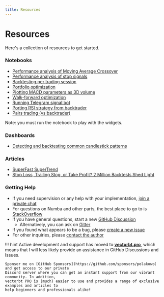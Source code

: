 ```yaml
---
title: Resources
---
```


# Resources

Here's a collection of resources to get started.

### Notebooks

- [Performance analysis of Moving Average Crossover](https://nbviewer.jupyter.org/github/polakowo/vectorbt/blob/master/examples/BitcoinDMAC.ipynb)
- [Performance analysis of stop signals](https://nbviewer.jupyter.org/github/polakowo/vectorbt/blob/master/examples/StopSignals.ipynb)
- [Backtesting per trading session](https://nbviewer.jupyter.org/github/polakowo/vectorbt/blob/master/examples/TradingSessions.ipynb)
- [Portfolio optimization](https://nbviewer.jupyter.org/github/polakowo/vectorbt/blob/master/examples/PortfolioOptimization.ipynb)
- [Plotting MACD parameters as 3D volume](https://nbviewer.jupyter.org/github/polakowo/vectorbt/blob/master/examples/MACDVolume.ipynb)
- [Walk-forward optimization](https://nbviewer.jupyter.org/github/polakowo/vectorbt/blob/master/examples/WalkForwardOptimization.ipynb)
- [Running Telegram signal bot](https://nbviewer.jupyter.org/github/polakowo/vectorbt/blob/master/examples/TelegramSignals.ipynb)
- [Porting RSI strategy from backtrader](https://nbviewer.jupyter.org/github/polakowo/vectorbt/blob/master/examples/PortingBTStrategy.ipynb)
- [Pairs trading (vs backtrader)](https://nbviewer.jupyter.org/github/polakowo/vectorbt/blob/master/examples/PairsTrading.ipynb)

Note: you must run the notebook to play with the widgets.

### Dashboards

- [Detecting and backtesting common candlestick patterns](https://github.com/polakowo/vectorbt/tree/master/apps/candlestick-patterns)

### Articles

- [SuperFast SuperTrend](https://polakowo.medium.com/superfast-supertrend-6269a3af0c2a?source=friends_link&sk=2e7e3846b72a9e2283ade8b210664d1c)
- [Stop Loss, Trailing Stop, or Take Profit? 2 Million Backtests Shed Light](https://polakowo.medium.com/stop-loss-trailing-stop-or-take-profit-2-million-backtests-shed-light-dde23bda40be)

### Getting Help

- If you need supervision or any help with your implementation, [join a private chat](https://www.patreon.com/vectorbt)
- For questions on Numba and other parts, the best place to go to is [StackOverflow](https://stackoverflow.com/)
- If you have general questions, start a new [GitHub Discussion](https://github.com/polakowo/vectorbt/discussions)
  - Alternatively, you can ask on [Gitter](https://gitter.im/vectorbt/community)
- If you found what appears to be a bug, please [create a new issue](https://github.com/polakowo/vectorbt/issues)
- For other inquiries, please [contact the author](mailto:olegpolakow@gmail.com)

!!! hint
    Active development and support has moved to [__vectorbt.pro__](https://vectorbt.pro/), which means
    that I will less likely provide an assistance in GitHub Discussions and Issues. 

    Sponsor me on [GitHub Sponsors](https://github.com/sponsors/polakowo) and get access to our private 
    Discord server where you can get an instant support from our vibrant community. In addition, 
    vectorbt PRO is (much) easier to use and provides a range of exclusive examples and articles to 
    help beginners and professionals alike!
    